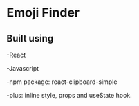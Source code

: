 # Emoji Finder


## Built using

-React

-Javascript

-npm package: react-clipboard-simple

-plus: inline style, props and useState hook.


